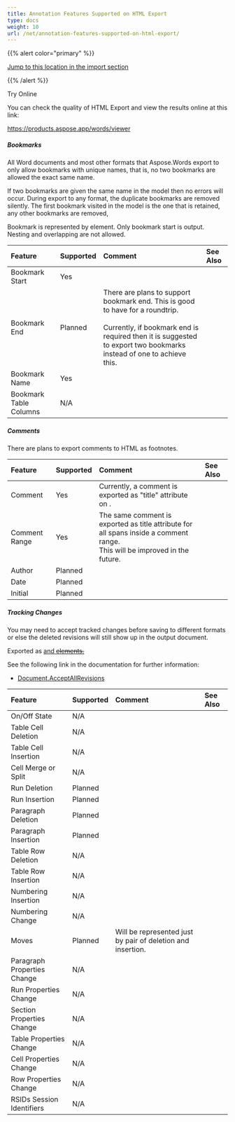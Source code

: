 ```yaml
---
title: Annotation Features Supported on HTML Export
type: docs
weight: 10
url: /net/annotation-features-supported-on-html-export/
---
```


{{% alert color="primary" %}} 

[Jump to this location in the import section](/pages/createpage.action?spaceKey=wordsnet&title=Html+Import&linkCreation=true&fromPageId=2595866)

{{% /alert %}} 

Try Online

You can check the quality of HTML Export and view the results online at this link:

<https://products.aspose.app/words/viewer>


##### **Bookmarks**
All Word documents and most other formats that Aspose.Words export to only allow bookmarks with unique names, that is, no two bookmarks are allowed the exact same name.

If two bookmarks are given the same name in the model then no errors will occur. During export to any format, the duplicate bookmarks are removed silently. The first bookmark visited in the model is the one that is retained, any other bookmarks are removed,

Bookmark is represented by <a> element. Only bookmark start is output. Nesting and overlapping are not allowed.

|**Feature**|**Supported**|**Comment**|**See Also**|
| :- | :- | :- | :- |
|Bookmark Start|Yes| | |
|Bookmark End|Planned|There are plans to support bookmark end. This is good to have for a roundtrip. <br><br>Currently, if bookmark end is required then it is suggested to export two bookmarks instead of one to achieve this.| |
|Bookmark Name|Yes| | |
|Bookmark Table Columns|N/A| | |

##### **Comments**
There are plans to export comments to HTML as footnotes.

|**Feature**|**Supported**|**Comment**|**See Also**|
| :- | :- | :- | :- |
|Comment|Yes|Currently, a comment is exported as "title" attribute on <span>.| |
|Comment Range|Yes|The same comment is exported as title attribute for all spans inside a comment range. <br>This will be improved in the future.| |
|Author|Planned| | |
|Date|Planned| | |
|Initial|Planned| | |

##### **Tracking Changes**
You may need to accept tracked changes before saving to different formats or else the deleted revisions will still show up in the output document.

Exported as <ins> and <del> elements.

See the following link in the documentation for further information:

- [Document.AcceptAllRevisions](http://www.aspose.com/documentation/.net-components/aspose.words-for-.net/aspose.words.document.acceptallrevisions.html)

|**Feature**|**Supported**|**Comment**|**See Also**|
| :- | :- | :- | :- |
|On/Off State|N/A| | |
|Table Cell Deletion|N/A| | |
|Table Cell Insertion|N/A| | |
|Cell Merge or Split|N/A| | |
|Run Deletion|Planned| | |
|Run Insertion|Planned| | |
|Paragraph Deletion|Planned| | |
|Paragraph Insertion|Planned| | |
|Table Row Deletion|N/A| | |
|Table Row Insertion|N/A| | |
|Numbering Insertion|N/A| | |
|Numbering Change|N/A| | |
|Moves|Planned|Will be represented just by pair of deletion and insertion.| |
|Paragraph Properties Change|N/A| | |
|Run Properties Change|N/A| | |
|Section Properties Change|N/A| | |
|Table Properties Change|N/A| | |
|Cell Properties Change|N/A| | |
|Row Properties Change|N/A| | |
|RSIDs Session Identifiers|N/A| | |

